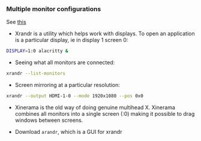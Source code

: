 ### Multiple monitor configurations

See [this](https://wiki.archlinux.org/index.php/Multihead#Separate_screens)

* Xrandr is a utility which helps work with displays. To open an application is a particular display, ie in display 1 screen 0:

```sh
DISPLAY=1:0 alacritty &
```

* Seeing what all monitors are connected:

```sh
xrandr --list-monitors
```

* Screen mirroring at a particular resolution:

```sh
xrandr --output HDMI-1-0 --mode 1920x1080 --pos 0x0
```

* Xinerama is the old way of doing genuine multihead X. Xinerama combines all monitors into a single screen (:0) making it possible to drag windows between screens.

* Download `arandr`, which is a GUI for xrandr

